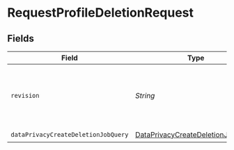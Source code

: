 # RequestProfileDeletionRequest


## Fields

| Field                                                                                             | Type                                                                                              | Required                                                                                          | Description                                                                                       |
| ------------------------------------------------------------------------------------------------- | ------------------------------------------------------------------------------------------------- | ------------------------------------------------------------------------------------------------- | ------------------------------------------------------------------------------------------------- |
| `revision`                                                                                        | *String*                                                                                          | :heavy_check_mark:                                                                                | API endpoint revision (format: YYYY-MM-DD[.suffix])                                               |
| `dataPrivacyCreateDeletionJobQuery`                                                               | [DataPrivacyCreateDeletionJobQuery](../../models/components/DataPrivacyCreateDeletionJobQuery.md) | :heavy_check_mark:                                                                                | N/A                                                                                               |